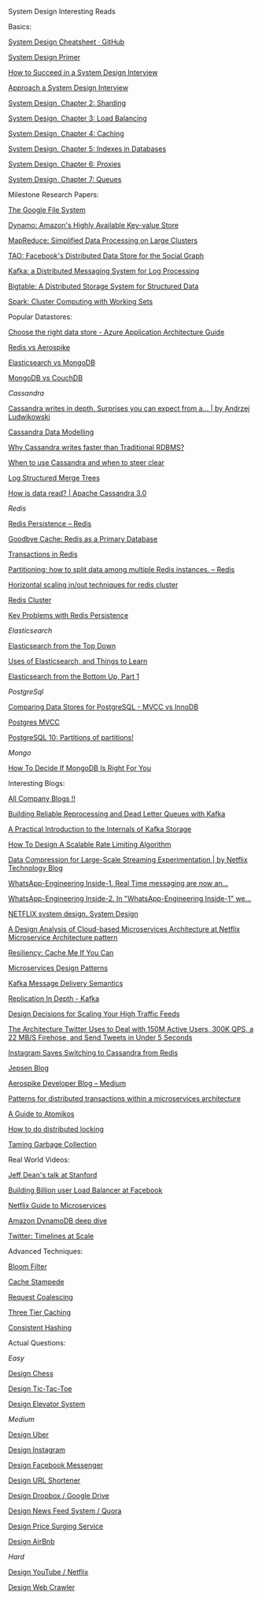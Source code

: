 System Design Interesting Reads



Basics:

[System Design Cheatsheet · GitHub](https://gist.github.com/vasanthk/485d1c25737e8e72759f)

[System Design Primer](https://github.com/donnemartin/system-design-primer)

[How to Succeed in a System Design Interview](https://blog.pramp.com/how-to-succeed-in-a-system-design-interview-27b35de0df26)

[Approach a System Design Interview](https://medium.com/system-designing-interviews/approach-a-system-design-interview-f3594e243730)

[System Design, Chapter 2: Sharding](https://medium.com/system-designing-interviews/system-design-chapter-2-sharding-484960c18f6)

[System Design, Chapter 3: Load Balancing](https://medium.com/system-designing-interviews/system-design-chapter-3-load-balancing-e1c89148e37)

[System Design, Chapter 4: Caching](https://medium.com/system-designing-interviews/system-design-chapter-4-caching-b59a4cf83f10)

[System Design, Chapter 5: Indexes in Databases](https://medium.com/@nishantnitb/system-design-chapter-5-indexes-in-databases-beb90295dbcf)

[System Design, Chapter 6: Proxies](https://medium.com/system-designing-interviews/system-design-chapter-6-proxies-f77be8858023)

[System Design, Chapter 7: Queues](https://medium.com/system-designing-interviews/system-design-chapter-7-queues-5f3f9bed81)




Milestone Research Papers:

[The Google File System](https://static.googleusercontent.com/media/research.google.com/en//archive/gfs-sosp2003.pdf)

[Dynamo: Amazon&#39;s Highly Available Key-value Store](https://www.allthingsdistributed.com/files/amazon-dynamo-sosp2007.pdf)

[MapReduce: Simplified Data Processing on Large Clusters](https://static.googleusercontent.com/media/research.google.com/en//archive/mapreduce-osdi04.pdf)

[TAO: Facebook&#39;s Distributed Data Store for the Social Graph](https://www.usenix.org/system/files/conference/atc13/atc13-bronson.pdf)

[Kafka: a Distributed Messaging System for Log Processing](http://notes.stephenholiday.com/Kafka.pdf)

[Bigtable: A Distributed Storage System for Structured Data](https://static.googleusercontent.com/media/research.google.com/en//archive/bigtable-osdi06.pdf)

[Spark: Cluster Computing with Working Sets](https://www.usenix.org/legacy/event/hotcloud10/tech/full_papers/Zaharia.pdf)




Popular Datastores:

[Choose the right data store - Azure Application Architecture Guide](https://docs.microsoft.com/en-us/azure/architecture/guide/technology-choices/data-store-overview)

[Redis vs Aerospike](https://lynnlangit.com/2015/01/28/lessons-learned-benchmarking-nosql-on-the-aws-cloud-aerospikedb-and-redis/)

[Elasticsearch vs MongoDB](https://medium.com/@ranjeetvimal/elasticsearch-vs-mongodb-631f410cd317#:~:text=MongoDB%20is%20a%20general%20purpose,search%20engine%20backed%20by%20Lucene.&amp;text=In%20practice%2C%20ElasticSearch%20is%20often,queries%2C%20based%20on%20data%20content.)

[MongoDB vs CouchDB](https://blog.scottlogic.com/2014/08/04/mongodb-vs-couchdb.html#:~:text=Both%20scale%20across%20multiple%20nodes,defined%20as%20a%20replica%20set.&amp;text=CouchDB%20uses%20a%20replication%20model%20called%20Eventual%20Consistency.)



_Cassandra_

[Cassandra writes in depth. Surprises you can expect from a… | by Andrzej Ludwikowski](https://blog.softwaremill.com/cassandra-writes-in-depth-6ea8d7581eb)

[Cassandra Data Modelling](https://cassandra.apache.org/doc/latest/data_modeling/data_modeling_logical.html)

[Why Cassandra writes faster than Traditional RDBMS?](https://www.linkedin.com/pulse/why-cassandra-writes-faster-than-traditional-rdbms-vishal-kharjul/)

[When to use Cassandra and when to steer clear](https://towardsdatascience.com/when-to-use-cassandra-and-when-to-steer-clear-72b7f2cede76)

[Log Structured Merge Trees](http://www.benstopford.com/2015/02/14/log-structured-merge-trees/)

[How is data read? | Apache Cassandra 3.0](https://docs.datastax.com/en/cassandra-oss/3.0/cassandra/dml/dmlAboutReads.html)



_Redis_

[Redis Persistence – Redis](https://redis.io/topics/persistence)

[Goodbye Cache: Redis as a Primary Database](https://redislabs.com/blog/goodbye-cache-redis-as-a-primary-database/)

[Transactions in Redis](https://redis.io/topics/transactions)

[Partitioning: how to split data among multiple Redis instances. – Redis](https://redis.io/topics/partitioning)

[Horizontal scaling in/out techniques for redis cluster](https://medium.com/@iamvishalkhare/horizontal-scaling-in-out-techniques-for-redis-cluster-dcd75c696c86)

[Redis Cluster](https://redis.io/topics/cluster-tutorial)

[Key Problems with Redis Persistence](http://oldblog.antirez.com/post/a-few-key-problems-in-redis-persistence.html#:~:text=The%20problem%20is%20that%20we,memory%20at%20a%20given%20time.)



_Elasticsearch_

[Elasticsearch from the Top Down](https://www.elastic.co/blog/found-elasticsearch-top-down)

[Uses of Elasticsearch, and Things to Learn](https://www.elastic.co/blog/found-uses-of-elasticsearch)

[Elasticsearch from the Bottom Up, Part 1](https://www.elastic.co/blog/found-elasticsearch-from-the-bottom-up)



_PostgreSql_

[Comparing Data Stores for PostgreSQL - MVCC vs InnoDB](https://severalnines.com/database-blog/comparing-data-stores-postgresql-mvcc-vs-innodb)

[Postgres MVCC](https://malisper.me/postgres-mvcc/)

[PostgreSQL 10: Partitions of partitions!](https://joaodlf.com/postgresql-10-partitions-of-partitions.html)



_Mongo_

[How To Decide If MongoDB Is Right For You](https://medium.com/better-programming/mongodb-insights-20e36c8f2fcd)




Interesting Blogs:

[All Company Blogs !!](https://github.com/kilimchoi/engineering-blogs)

[Building Reliable Reprocessing and Dead Letter Queues with Kafka](https://eng.uber.com/reliable-reprocessing/)

[A Practical Introduction to the Internals of Kafka Storage](https://medium.com/@durgaswaroop/a-practical-introduction-to-kafka-storage-internals-d5b544f6925f)

[How To Design A Scalable Rate Limiting Algorithm](https://konghq.com/blog/how-to-design-a-scalable-rate-limiting-algorithm/)

[Data Compression for Large-Scale Streaming Experimentation | by Netflix Technology Blog](https://netflixtechblog.com/data-compression-for-large-scale-streaming-experimentation-c20bfab8b9ce)

[WhatsApp-Engineering Inside-1. Real Time messaging are now an…](https://medium.com/codingurukul/whatsapp-engineering-inside-1-1ef4845ff784)

[WhatsApp-Engineering Inside-2. In &quot;WhatsApp-Engineering Inside-1&quot; we…](https://medium.com/codingurukul/whatsapp-engineering-inside-2-bdd1ec354748)

[NETFLIX system design. System Design](https://medium.com/@narengowda/netflix-system-design-dbec30fede8d)

[A Design Analysis of Cloud-based Microservices Architecture at Netflix](https://medium.com/swlh/a-design-analysis-of-cloud-based-microservices-architecture-at-netflix-98836b2da45f)
[Microservice Architecture pattern](https://microservices.io/patterns/microservices.html)

[Resiliency: Cache Me If You Can](https://medium.com/@adhorn/patterns-for-resilient-architecture-part-4-85afa66d6341#:~:text=Request%20coalescing&amp;text=These%20situations%20often%20occur%20during,request%20to%20the%20downstream%20storage.)

[Microservices Design Patterns](https://vslive.com/Blogs/News-and-Tips/2018/02/Go-Fast-by-Going-Micro-Microservices-Design-Patterns-You-Should-Know.aspx#:~:text=Microservices%20design%20patterns%20are%20software,individual%20microservice%20independently%2C%20if%20desired.)

[Kafka Message Delivery Semantics](https://kafka.apache.org/documentation/#semantics)

[Replication In Depth - Kafka](https://aphyr.com/posts/293-jepsen-kafka)

[Design Decisions for Scaling Your High Traffic Feeds](http://highscalability.com/blog/2013/10/28/design-decisions-for-scaling-your-high-traffic-feeds.html)

[The Architecture Twitter Uses to Deal with 150M Active Users, 300K QPS, a 22 MB/S Firehose, and Send Tweets in Under 5 Seconds](http://highscalability.com/blog/2013/7/8/the-architecture-twitter-uses-to-deal-with-150m-active-users.html)

[Instagram Saves Switching to Cassandra from Redis](https://www.datastax.com/blog/2014/10/facebooks-instagram-making-switch-cassandra-redis-75-insta-savings)

[Jepsen Blog](https://aphyr.com/posts)

[Aerospike Developer Blog – Medium](https://medium.com/aerospike-developer-blog)

[Patterns for distributed transactions within a microservices architecture](https://developers.redhat.com/blog/2018/10/01/patterns-for-distributed-transactions-within-a-microservices-architecture/)

[A Guide to Atomikos](https://www.baeldung.com/java-atomikos)

[How to do distributed locking](https://martin.kleppmann.com/2016/02/08/how-to-do-distributed-locking.html)

[Taming Garbage Collection](https://product.hubspot.com/blog/g1gc-fundamentals-lessons-from-taming-garbage-collection#HumongousObjects)




Real World Videos:

[Jeff Dean&#39;s talk at Stanford](https://www.youtube.com/watch?v=modXC5IWTJI)

[Building Billion user Load Balancer at Facebook](https://www.youtube.com/watch?v=bxhYNfFeVF4)

[Netflix Guide to Microservices](https://www.youtube.com/watch?v=CZ3wIuvmHeM)

[Amazon DynamoDB deep dive](https://www.youtube.com/watch?v=HaEPXoXVf2k)

[Twitter: Timelines at Scale](https://www.infoq.com/presentations/Twitter-Timeline-Scalability/)

Advanced Techniques:

[Bloom Filter](https://medium.com/system-design-blog/bloom-filter-a-probabilistic-data-structure-12e4e5cf0638#:~:text=Bloom%20filter%20is%20a%20probabilistic,of%20applications%20in%20software%20engineering.&amp;text=It%20allows%20for%20membership%20lookups%20in%20constant%20space%20%26%20time.)

[Cache Stampede](https://medium.com/@vaibhav0109/cache-stampede-problem-5eba782a1a4f)

[Request Coalescing](https://wikitech.wikimedia.org/wiki/Varnish#:~:text=In%20case%20a%20request%20from,object%20from%20an%20origin%20server.&amp;text=Once%20the%20response%20is%20fetched,feature%20is%20called%20request%20coalescing.)

[Three Tier Caching](https://blogs.oracle.com/oswald/cache,-cache,-cache-part-2:-architectures)

[Consistent Hashing](https://medium.com/system-design-blog/consistent-hashing-b9134c8a9062)




Actual Questions:

_Easy_

[Design Chess](https://medium.com/system-designing-interviews/design-a-chess-game-dddd7ba11bc0)

[Design Tic-Tac-Toe](https://medium.com/system-designing-interviews/design-tic-tac-toe-game-1b912bba64cf)

[Design Elevator System](https://medium.com/system-designing-interviews/design-a-elevator-system-fc5832ca0b8b)


_Medium_

[Design Uber](https://medium.com/@narengowda/uber-system-design-8b2bc95e2cfe)

[Design Instagram](https://medium.com/@dingdingsherrywang/system-design-instagram-4658eeb0423a)

[Design Facebook Messenger](https://medium.com/@eileen.code4fun/design-facebook-messenger-438d76639985)

[Design URL Shortener](https://medium.com/@narengowda/url-shortener-system-design-3db520939a1c)

[Design Dropbox / Google Drive](https://medium.com/@narengowda/system-design-dropbox-or-google-drive-8fd5da0ce55b)

[Design News Feed System / Quora](https://medium.com/@bansal_ankur/design-a-news-feed-system-6bf42e9f03fb)

[Design Price Surging Service](https://medium.com/software-system-design/price-surge-during-online-hotel-booking-ff060c33b2b6)

[Design AirBnb](https://medium.com/@nrkapri/system-design-interview-question-design-airbnb-11ac00a1d9b0)


_Hard_

[Design YouTube / Netflix](https://medium.com/@eileen.code4fun/system-design-interview-mini-youtube-5cae5eedceae)

[Design Web Crawler](https://medium.com/@morefree7/design-a-distributed-web-crawler-f67a8ebb8336)